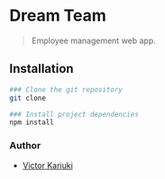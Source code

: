 # Dream Team

> Employee management web app.

## Installation

```bash
### Clone the git repository
git clone

### Install project dependencies
npm install

```

### Author

- [Victor Kariuki](mailto:karizvic@gmail.com)